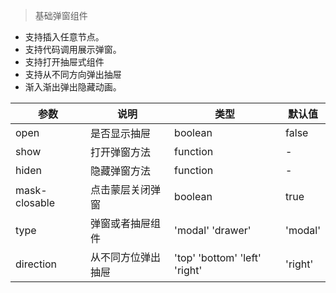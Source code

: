 > 基础弹窗组件

- 支持插入任意节点。
- 支持代码调用展示弹窗。
- 支持打开抽屉式组件
- 支持从不同方向弹出抽屉
- 渐入渐出弹出隐藏动画。

| 参数          | 说明               | 类型                          | 默认值  |
| ------------- | ------------------ | ----------------------------- | ------- |
| open          | 是否显示抽屉       | boolean                       | false   |
| show          | 打开弹窗方法       | function                      | -       |
| hiden         | 隐藏弹窗方法       | function                      | -       |
| mask-closable | 点击蒙层关闭弹窗   | boolean                       | true    |
| type          | 弹窗或者抽屉组件   | 'modal' 'drawer'              | 'modal' |
| direction     | 从不同方位弹出抽屉 | 'top' 'bottom' 'left' 'right' | 'right' |
